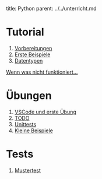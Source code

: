 title: Python
parent: ../../unterricht.md

# Tutorial
1. [Vorbereitungen](installation.html)
1. [Erste Beispiele](beispiele.html)
1. [Datentypen](datentypen.html)

[Wenn was nicht funktioniert...](problem.html)

# Übungen
1. [VSCode und erste Übung](homework1.html)
1. [TODO](homework2.html)
1. [Unittests](unittests.html)
1. [Kleine Beispiele](homework3.html)
<!-- Shuffle für Lieder -->

# Tests
1. [Mustertest](python_test.zip)